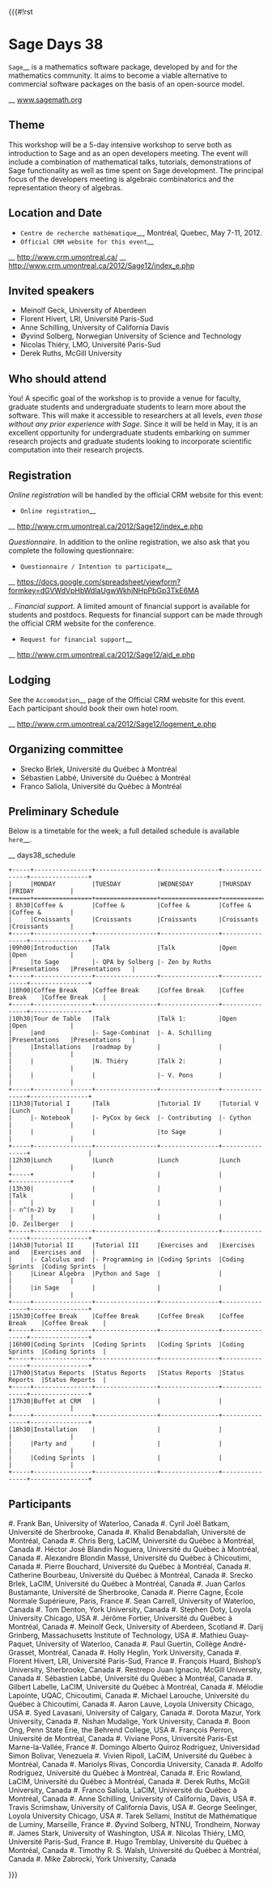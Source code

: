 {{{#!rst

Sage Days 38
============

`Sage`__ is a mathematics software package,
developed by and for the mathematics community. It aims to
become a viable alternative to commercial software packages
on the basis of an open-source model.

__ www.sagemath.org

Theme
-----

This workshop will be a 5-day intensive workshop to serve
both as introduction to Sage and as an open developers
meeting. The event will include a combination of
mathematical talks, tutorials, demonstrations of Sage
functionality as well as time spent on Sage development. The
principal focus of the developers meeting is algebraic
combinatorics and the representation theory of algebras.

Location and Date
-----------------

* `Centre de recherche mathématique`__, Montréal, Quebec, May 7-11, 2012.
* `Official CRM website for this event`__

__ http://www.crm.umontreal.ca/
__ http://www.crm.umontreal.ca/2012/Sage12/index_e.php

Invited speakers
----------------

* Meinolf Geck, University of Aberdeen
* Florent Hivert, LRI, Université Paris-Sud
* Anne Schilling, University of California Davis
* Øyvind Solberg, Norwegian University of Science and Technology
* Nicolas Thiéry, LMO, Université Paris-Sud
* Derek Ruths, McGill University


Who should attend
-----------------

You! A specific goal of the workshop is to provide a venue
for faculty, graduate students and undergraduate students to
learn more about the software. This will make it accessible
to researchers at all levels, *even those without any prior
experience with Sage*. Since it will be held in May, it is
an excellent opportunity for undergraduate students
embarking on summer research projects and graduate students
looking to incorporate scientific computation into their
research projects.

Registration
------------

*Online registration* will be handled by the official CRM website for this event:

* `Online registration`__

__ http://www.crm.umontreal.ca/2012/Sage12/index_e.php

*Questionnaire.* In addition to the online registration, we also ask that you complete the following questionnaire:

* `Questionnaire / Intention to participate`__

__ https://docs.google.com/spreadsheet/viewform?formkey=dGVWdVpHbWdlaUgwWkhjNHpPbGp3TkE6MA

..
   *Financial support.*
   A limited amount of financial support is available for students and postdocs.
   Requests for financial support can be made through the official CRM website for the conference.
   
   * `Request for financial support`__
   
   __ http://www.crm.umontreal.ca/2012/Sage12/aid_e.php

Lodging
-------

See the `Accomodation`__ page of the Official CRM website for this event. Each participant should book their own hotel room.

__ http://www.crm.umontreal.ca/2012/Sage12/logement_e.php

Organizing committee
--------------------

* Srecko Brlek, Université du Québec à Montréal
* Sébastien Labbé, Université du Québec à Montréal
* Franco Saliola, Université du Québec à Montréal

Preliminary Schedule
--------------------

Below is a timetable for the week; a full detailed schedule is available `here`__.

__ days38_schedule

    +-----+----------------+-----------------+----------------+----------------+----------------+
    |     |MONDAY          |TUESDAY          |WEDNESDAY       |THURSDAY        |FRIDAY          |
    +=====+================+=================+================+================+================+
    | 8h30|Coffee &        |Coffee &         |Coffee &        |Coffee &        |Coffee &        |
    |     |Croissants      |Croissants       |Croissants      |Croissants      |Croissants      |
    +-----+----------------+-----------------+----------------+----------------+----------------+
    |09h00|Introduction    |Talk             |Talk            |Open            |Open            |
    |     |to Sage         |- QPA by Solberg |- Zen by Ruths  |Presentations   |Presentations   |
    +-----+----------------+-----------------+----------------+----------------+----------------+
    |10h00|Coffee Break    |Coffee Break     |Coffee Break    |Coffee Break    |Coffee Break    |
    +-----+----------------+-----------------+----------------+----------------+----------------+
    |10h30|Tour de Table   |Talk             |Talk 1:         |Open            |Open            |
    |     |and             |- Sage-Combinat  |- A. Schilling  |Presentations   |Presentations   |
    |     |Installations   |roadmap by       |                |                |                |
    |     |                |N. Thiéry        |Talk 2:         |                |                |
    |     |                |                 |- V. Pons       |                |                |
    +-----+----------------+-----------------+----------------+----------------+----------------+
    |11h30|Tutorial I      |Talk             |Tutorial IV     |Tutorial V      |Lunch           |
    |     |- Notebook      |- PyCox by Geck  |- Contributing  |- Cython        |                |
    |     |                |                 |to Sage         |                |                |
    +-----+----------------+-----------------+----------------+----------------+                |
    |12h30|Lunch           |Lunch            |Lunch           |Lunch           |                |
    +-----+                |                 |                |                +----------------+
    |13h30|                |                 |                |                |Talk            |
    |     |                |                 |                |                |- n^(n-2) by    |
    |     |                |                 |                |                |D. Zeilberger   |
    +-----+----------------+-----------------+----------------+----------------+----------------+
    |14h30|Tutorial II     |Tutorial III     |Exercises and   |Exercises and   |Exercises and   |
    |     |- Calculus and  |- Programming in |Coding Sprints  |Coding Sprints  |Coding Sprints  |
    |     |Linear Algebra  |Python and Sage  |                |                |                |
    |     |in Sage         |                 |                |                |                |
    +-----+----------------+-----------------+----------------+----------------+----------------+
    |15h30|Coffee Break    |Coffee Break     |Coffee Break    |Coffee Break    |Coffee Break    |
    +-----+----------------+-----------------+----------------+----------------+----------------+
    |16h00|Coding Sprints  |Coding Sprints   |Coding Sprints  |Coding Sprints  |Coding Sprints  |
    +-----+----------------+-----------------+----------------+----------------+----------------+
    |17h00|Status Reports  |Status Reports   |Status Reports  |Status Reports  |Status Reports  |
    +-----+----------------+-----------------+----------------+----------------+----------------+
    |17h30|Buffet at CRM   |                 |                |                |                |
    +-----+----------------+-----------------+----------------+----------------+----------------+
    |18h30|Installation    |                 |                |                |                |
    |     |Party and       |                 |                |                |                |
    |     |Coding Sprints  |                 |                |                |                |
    +-----+----------------+-----------------+----------------+----------------+----------------+

Participants
------------

#. Frank Ban, University of Waterloo, Canada
#. Cyril Joël Batkam, Université de Sherbrooke, Canada
#. Khalid Benabdallah, Université de Montréal, Canada
#. Chris Berg, LaCIM, Université du Québec à Montréal, Canada
#. Héctor José Blandin Noguera, Université du Québec à Montréal, Canada
#. Alexandre Blondin Massé, Université du Québec à Chicoutimi, Canada
#. Pierre Bouchard, Université du Québec à Montréal, Canada
#. Catherine Bourbeau, Université du Québec à Montréal, Canada
#. Srecko Brlek, LaCIM, Université du Québec à Montréal, Canada
#. Juan Carlos Bustamante, Université de Sherbrooke, Canada
#. Pierre Cagne, École Normale Supérieure, Paris, France
#. Sean Carrell, University of Waterloo, Canada
#. Tom Denton, York University, Canada
#. Stephen Doty, Loyola University Chicago, USA
#. Jérôme Fortier, Université du Québec à Montréal, Canada
#. Meinolf Geck, University of Aberdeen, Scotland
#. Darij Grinberg, Massachusetts Institute of Technology, USA
#. Mathieu Guay-Paquet, University of Waterloo, Canada
#. Paul Guertin, Collège André-Grasset, Montréal, Canada
#. Holly Heglin, York University, Canada
#. Florent Hivert, LRI, Université Paris-Sud, France
#. François Huard, Bishop’s University, Sherbrooke, Canada
#. Restrepo Juan Ignacio, McGill University, Canada
#. Sébastien Labbé, Université du Québec à Montréal, Canada
#. Gilbert Labelle, LaCIM, Université du Québec à Montréal, Canada
#. Mélodie Lapointe, UQAC, Chicoutimi, Canada
#. Michael Larouche, Université du Québec à Chicoutimi, Canada
#. Aaron Lauve, Loyola University Chicago, USA
#. Syed Lavasani, University of Calgary, Canada
#. Dorota Mazur, York University, Canada
#. Nishan Mudalige, York University, Canada
#. Boon Ong, Penn State Erie, the Behrend College, USA
#. François Perron, Université de Montréal, Canada
#. Viviane Pons, Université Paris-Est Marne-la-Vallée, France
#. Domingo Alberto Quiroz Rodriguez, Universidad Simon Bolivar, Venezuela
#. Vivien Ripoll, LaCIM, Université du Québec à Montréal, Canada
#. Mariolys Rivas, Concordia University, Canada
#. Adolfo Rodriguez, Université du Québec à Montréal, Canada
#. Eric Rowland, LaCIM, Université du Québec à Montréal, Canada
#. Derek Ruths, McGill University, Canada
#. Franco Saliola, LaCIM, Université du Québec à Montréal, Canada
#. Anne Schilling, University of California, Davis, USA
#. Travis Scrimshaw, University of California Davis, USA
#. George Seelinger, Loyola University Chicago, USA
#. Tarek Sellami, Institut de Mathématique de Luminy, Marseille, France
#. Øyvind Solberg, NTNU, Trondheim, Norway
#. James Stark, University of Washington, USA
#. Nicolas Thiéry, LMO, Université Paris-Sud, France
#. Hugo Tremblay, Université du Québec à Montréal, Canada
#. Timothy R. S. Walsh, Université du Québec à Montréal, Canada
#. Mike Zabrocki, York University, Canada

}}}
